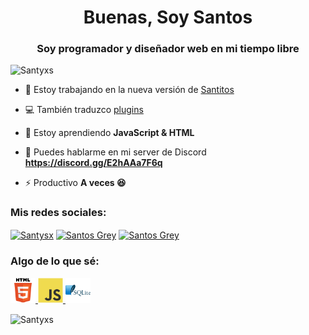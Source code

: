 <h1 align="center">Buenas, Soy Santos</h1>
<h3 align="center">Soy programador y diseñador web en mi tiempo libre</h3>

<p align="left"> <img src="https://komarev.com/ghpvc/?username=Santyxs&label=Profile%20views&color=0e75b6&style=flat" alt="Santyxs" /> </p>

- 🔭 Estoy trabajando en la nueva versión de [Santitos](https://www.santitos.tk)

- 💻 También traduzco [plugins](https://github.com/users/Santyxs/projects/2)

- 🔎 Estoy aprendiendo **JavaScript & HTML**

- 📩 Puedes hablarme en mi server de Discord **https://discord.gg/E2hAAa7F6q**

- ⚡ Productivo **A veces 😆**

<h3 align="left">Mis redes sociales:</h3>
<p align="left">
<a href="https://twitter.com/Santysx" target="blank"><img align="center" src="https://raw.githubusercontent.com/rahuldkjain/github-profile-readme-generator/master/src/images/icons/Social/twitter.svg" alt="Santysx" height="30" width="40" /></a>
<a href="https://www.instagram.com/_santos_grey_/" target="blank"><img align="center" src="https://raw.githubusercontent.com/rahuldkjain/github-profile-readme-generator/master/src/images/icons/Social/instagram.svg" alt="Santos Grey" height="30" width="40" /></a>
<a href="https://www.youtube.com/channel/UCYHKoH-_BZshOyyjlRseu_w" target="blank"><img align="center" src="https://raw.githubusercontent.com/rahuldkjain/github-profile-readme-generator/master/src/images/icons/Social/youtube.svg" alt="Santos Grey" height="30" width="40" /></a>
</p>

<h3 align="left">Algo de lo que sé:</h3>
<p align="left"> 
<a href="https://www.w3.org/html/" target="_blank"> <img src="https://raw.githubusercontent.com/devicons/devicon/master/icons/html5/html5-original-wordmark.svg" alt="HTML5" width="40" height="40"/> </a> <a href="https://developer.mozilla.org/es-ES/docs/Web/JavaScript" target="_blank"> <img src="https://raw.githubusercontent.com/devicons/devicon/master/icons/javascript/javascript-original.svg" alt="JavaScript" width="40" height="40"/> </a> <a href="https://www.sqlite.com/" target="_blank"> <img src="https://raw.githubusercontent.com/devicons/devicon/master/icons/sqlite/sqlite-original-wordmark.svg" alt="SQLite" width="40" height="40"/> </a> </p>

<p><img align="center" src="https://github-readme-stats.vercel.app/api?username=Santyxs&show_icons=true&locale=en" alt="Santyxs" /></p>
